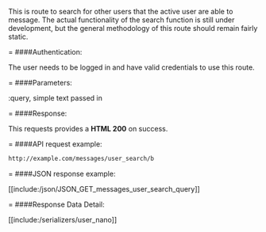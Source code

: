 <!-- --- title: GET /messages/user_search/:query -->

This is route to search for other users that the active user are able to message. The actual functionality of the search function is still under development, but the general methodology of this route should remain fairly static.

=
####Authentication:

The user needs to be logged in and have valid credentials to use this route.

=
####Parameters:

:query, simple text passed in

=
####Response:

This requests provides a <strong>HTML 200</strong> on success.

=
####API request example:
```html
http://example.com/messages/user_search/b
```

=
####JSON response example:

[[include:/json/JSON_GET_messages_user_search_query]]

=
####Response Data Detail:

[[include:/serializers/user_nano]]